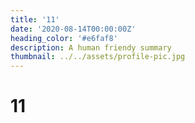 ```yaml
---
title: '11'
date: '2020-08-14T00:00:00Z'
heading_color: '#e6faf8'
description: A human friendy summary
thumbnail: ../../assets/profile-pic.jpg
---
```

# 11